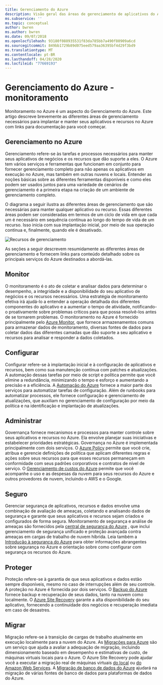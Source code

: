```yaml
---
title: Gerenciamento do Azure
description: Visão geral das áreas de gerenciamento de aplicativos do Azure e recursos com links para conteúdo sobre ferramentas de gerenciamento do Azure.
ms.subservice: ''
ms.topic: conceptual
author: bwren
ms.author: bwren
ms.date: 09/07/2018
ms.openlocfilehash: 93180f088935531f83da785bb7a490f80909a6cd
ms.sourcegitcommit: 849bb1729b89d075eed579aa36395bf4d29f3bd9
ms.translationtype: MT
ms.contentlocale: pt-BR
ms.lasthandoff: 04/28/2020
ms.locfileid: "77669193"
---
```

# <a name="azure-management---monitoring"></a>Gerenciamento do Azure - monitoramento

Monitoramento no Azure é um aspecto do Gerenciamento do Azure.  Este artigo descreve brevemente as diferentes áreas de gerenciamento necessários para implantar e manter seus aplicativos e recursos no Azure com links para documentação para você começar.

## <a name="management-in-azure"></a>Gerenciamento no Azure

Gerenciamento refere-se às tarefas e processos necessários para manter seus aplicativos de negócios e os recursos que dão suporte a eles.  O Azure tem vários serviços e ferramentas que funcionam em conjunto para fornecer gerenciamento completo para não apenas os aplicativos em execução no Azure, mas também em outras nuvens e locais.  Entender as noções básicas sobre as diferentes ferramentas disponíveis e como eles podem ser usados juntos para uma variedade de cenários de gerenciamento é a primeira etapa na criação de um ambiente de gerenciamento completo.

O diagrama a seguir ilustra as diferentes áreas de gerenciamento que são necessárias para manter qualquer aplicativo ou recurso.  Essas diferentes áreas podem ser consideradas em termos de um ciclo de vida em que cada um é necessário em sequência contínua ao longo do tempo de vida de um recurso.  Isso inicia com sua implantação inicial, por meio de sua operação contínua e, finalmente, quando ele é desativado.

![Recursos de gerenciamento](media/management-overview/management-capabilities.png)


As seções a seguir descrevem resumidamente as diferentes áreas de gerenciamento e fornecem links para conteúdo detalhado sobre os principais serviços do Azure destinados a abordá-las.

## <a name="monitor"></a>Monitor
O monitoramento é o ato de coletar e analisar dados para determinar o desempenho, a integridade e a disponibilidade do seu aplicativo de negócios e os recursos necessários. Uma estratégia de monitoramento efetiva irá ajudá-lo a entender a operação detalhada dos diferentes componentes do aplicativo e a aumentar o tempo de atividade, notificando-o proativamente sobre problemas críticos para que possa resolvê-los antes de se tornarem problemas. O monitoramento no Azure é fornecido principalmente pelo [Azure Monitor](../azure-monitor/overview.md), que fornece armazenamentos comuns para armazenar dados de monitoramento, diversas fontes de dados para coletar dados das diferentes camadas que dão suporte a seu aplicativo e recursos para analisar e responder a dados coletados.

## <a name="configure"></a>Configurar
Configurar refere-se à implantação inicial e à configuração de aplicativos e recursos, bem como sua manutenção contínua com patches e atualizações.  A automação dessas tarefas por meio de script e política permite que você elimine a redundância, minimizando o tempo e esforço e aumentando a precisão e a eficiência.  A [Automação do Azure](../automation/automation-intro.md) fornece a maior parte dos serviços para automatizar tarefas de configuração.  Além de runbooks para automatizar processos, ele fornece configuração e gerenciamento de atualizações, que auxiliam no gerenciamento de configuração por meio da política e na identificação e implantação de atualizações.

## <a name="govern"></a>Administrar
Governança fornece mecanismos e processos para manter controle sobre seus aplicativos e recursos no Azure.  Ela envolve planejar suas iniciativas e estabelecer prioridades estratégicas.  Governança no Azure é implementada principalmente com dois serviços.  O [Azure Policy](../governance/policy/overview.md) permite que você crie, atribua e gerencie definições de política que aplicam diferentes regras e ações sobre seus recursos para que esses recursos permaneçam em conformidade com seus padrões corporativos e contratos de nível de serviço. O [Gerenciamento de custos do Azure](../cost-management-billing/cost-management-billing-overview.md) permite que você acompanhe o uso e as despesas da nuvem para seus recursos do Azure e outros provedores de nuvem, incluindo o AWS e o Google.

## <a name="secure"></a>Seguro
Gerenciar segurança de aplicativos, recursos e dados envolve uma combinação de avaliação de ameaças, coletando e analisando dados de segurança e garante que seus aplicativos e recursos sejam criados e configurados de forma segura.  Monitoramento de segurança e análise de ameaças são fornecidos pela [central de segurança do Azure](../security-center/security-center-intro.md) , que inclui gerenciamento de segurança unificado e proteção avançada contra ameaças em cargas de trabalho de nuvem híbrida.  Leia também a [Introdução à segurança do Azure](../security/fundamentals/overview.md) para obter informações abrangentes sobre segurança no Azure e orientação sobre como configurar com segurança os recursos do Azure.


## <a name="protect"></a>Proteger
Proteção refere-se à garantia de que seus aplicativos e dados estão sempre disponíveis, mesmo no caso de interrupções além de seu controle.  A proteção no Azure é fornecida por dois serviços.  O [Backup do Azure](../backup/backup-introduction-to-azure-backup.md) fornece backup e recuperação de seus dados, tanto na nuvem como localmente.    O [Azure Site Recovery](../site-recovery/site-recovery-overview.md) garante a alta disponibilidade do seu aplicativo, fornecendo a continuidade dos negócios e recuperação imediata em caso de desastres.

## <a name="migrate"></a>Migrar 
Migração refere-se à transição de cargas de trabalho atualmente em execução localmente para a nuvem do Azure.  As [Migrações para Azure](../migrate/migrate-overview.md) são um serviço que ajuda a avaliar a adequação de migração, incluindo dimensionamento baseado em desempenho e estimativas de custo, de máquinas virtuais locais para o Azure.  O Azure Site Recovery pode ajudar você a executar a migração real de máquinas virtuais [do local](../site-recovery/migrate-tutorial-on-premises-azure.md) ou [do Amazon Web Services](../site-recovery/migrate-tutorial-aws-azure.md).  A [Migração de banco de dados do Azure](../dms/dms-overview.md) ajudará na migração de várias fontes de banco de dados para plataformas de dados do Azure.


